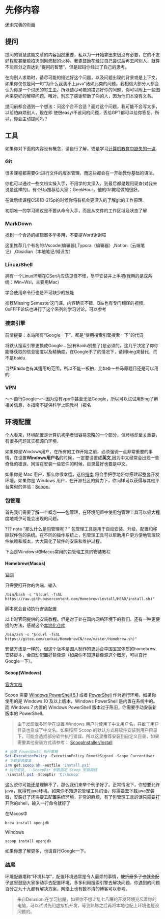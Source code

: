 # 先修内容

~~还未完善的页面~~

## 提问
提问的智慧这篇文章的内容固然重要，私以为一开始拿出来很没有必要，它的不友好程度甚至能掐灭刚刚燃起的火种。我更鼓励在经过自己尝试后再去问别人，就算不能百分之百达到“提问的智慧”，但是起码你经过了自己的思考。

在向别人求助时，请尽可能的描述好这个问题，以及问题出现的背景或是上下文，如果你仅仅是问一句“为什么我装不上java”诸如此类的问题，我相信大部分人都会认为你是一个讨厌的寄生虫。所以请尽可能的描述好你的问题，你可以附上一些图片来更好的解释问题。哦对，别忘了感谢帮助了你的人，因为他们本没有义务。

提问前都会遇到一个想法：问这个合不合适？面对这个问题，我可能不会写太多，以前怕麻烦别人，现在即  使很easy/不该问的问题，丢给GPT都可以给你答复。所以，你会主动提问吗？

## 工具

如果你对下面的内容没有概念，请自行了解，或是学习[计算机教育中缺失的一课](https://missing-semester-cn.github.io).

### Git
很多课程都需要Git进行文件的版本管理，而这些都会在一开始教你基础的语法。

你也可以通过一些文档实操入手，不用学的太深入，到最后都是现用现查(对我来说是这样的)。有个Up推荐给大家：GeekHour，他的Git教程做的很好。

在做后续课程CS61B-21Sp的时候你将有机会更深入的了解git的工作原理.

初期唯一的学习建议是不要从命令入手，而是从文件的工作区域及状态了解

### MarkDown
找到一个合适的编辑器多学多用，不要提Word谢谢喵

这里推荐几个有名的:Vscode(编辑器),Typora（编辑器）,Notion（云端笔记）,Obsidian（本地笔记/知识库）

### Linux/Shell
拥有一个Linux环境在CSer内应该见怪不怪，尽早安装并上手吧(我用的是双系统：Win+Wsl，主要用Mac)

学会使用命令行也是不可缺少的技能

推荐Missing Semester这门课，内容确实不错，B站也有专门翻译的视频，0xFFFF论坛也进行了这个系列的学习讨论，可以参考

### 搜索引擎
前情提要：本站所有“Google一下”，都是“使用搜索引擎搜索一下”的代词

将默认搜索引擎更换成Google...(没有Baidu别想了)是必须的，这几乎决定了你你能够获取的信息密度以及精确度，在Google不了的情况下，请用bing来替代，而不是baidu.

当然Baidu也有其适用的范围，所以不能一板拍，比如查一些马原题目还是可以用的

### VPN

～～自行Google～～因为没有vpn你甚至无法Google，所以可以试试用Bing了解相关信息，本指南不提供科学上网教材（报名

## 环境配置

个人看来，环境配置是计算机初学者很容易忽略的一个部分，但环境却至关重要，有很多问题其实都源自环境。

如果你是Windows用户，在所有的工作开始之前，必须强调一点非常重要的事情，在设置**Windows用户名**的时候，一定要设置成**英文**,因为中文经常会出现一些奇怪的错误，同理在安装一些软件的时候，目录最好也要是中文。

如果你是 Mac 用户，那么你很幸运，这份[指南](https://sourabhbajaj.com/mac-setup/) 将会手把手地带你搭建起整套开发环境。如果你是 Windows 用户，在开源社区的努力下，你同样可以获得与其他平台类似的体验：[Scoop](https://github.com/ScoopInstaller/Scoop)。

### 包管理

首先我们需要了解一个概念——包管理，在环境配置中使用包管理工具可以极大程度地减少可能会出现的问题，

??? note "那么什么是包管理呢？"
    包管理工具是用于自动安装、升级、配置和移除软件包的系统。在不同的操作系统上，包管理工具可以帮助用户更方便地管理软件依赖和版本，大大简化了软件的安装和维护过程。

下面是Windows和Macos常用的包管理工具的安装教程
#### Homebrew(Macos)

[官网](https://brew.sh)

只需要打开你的终端，输入

```shell
/bin/bash -c "$(curl -fsSL https://raw.githubusercontent.com/Homebrew/install/HEAD/install.sh)"
```

脚本就会自动执行安装配置

以上时官网提供的安装教程，但是对于处在国内网络环境下的我们，还有一种更便捷的方法，感谢这个[本地化仓库](https://github.com/cunkai/HomebrewCN)

```shell
/bin/zsh -c "$(curl -fsSL https://gitee.com/cunkai/HomebrewCN/raw/master/Homebrew.sh)"
```

安装方法是一样的，但这个版本是国人制作的更适合中国宝宝体质的homebrew安装脚本，会自动配置好镜像源（如果你不知道镜像源这个概念，可以自行Google一下）。

#### Scoop(Windows)

[官方文档](https://github.com/ScoopInstaller/Scoop)

Scoop 需要 [Windows PowerShell 5.1](https://aka.ms/wmf5download) 或者 [PowerShell](https://aka.ms/powershell) 作为运行环境，如果你使用的是 Windows 10 及以上版本，Windows PowerShell 是内置在系统中的。而 Windows 7 内置的 Windows PowerShell 版本过于陈旧，你需要手动安装新版本的 PowerShell。

> 由于发现很多同学在设置 Windows 用户时使用了中文用户名，导致了用户目录也变成了中文名。如果按照 Scoop 的默认方式将软件安装到用户目录下，可能会造成部分软件执行错误。所以这里推荐安装到自定义目录，如果需要其他安装方式请参考： [ScoopInstaller/Install](https://github.com/ScoopInstaller/Install)

```powershell
# 设置 PowerShell 执行策略
Set-ExecutionPolicy -ExecutionPolicy RemoteSigned -Scope CurrentUser
# 下载安装脚本
irm get.scoop.sh -outfile 'install.ps1'
# 执行安装, --ScoopDir 参数指定 Scoop 安装路径
.\install.ps1 -ScoopDir 'C:\Scoop'
```

这么说你可能还是理解不了，那么我们来举个例子好了。正常情况下，你想要允许java，就得有java环境。如果你不知道包管理工具的话，你需要去下载java安装器，安装好了还需要去配置系统环境，非常的麻烦，有了包管理工具的话只需要打开你的shell，输入一行命令就好了

在Macos中
```shell
brew install openjdk
```

Windows
```shell
scoop install openjdk
```

如果你想了解更多，也请自行Google一下。

### 结尾

环境配置堪称“环境科学”，配置环境通常是令人最烦的事情，~~被折磨多了也就会配了~~这里鼓励大家多动手去配置环境，多多利用搜索引擎去解决问题，你遇到的问题百分之九十九都有解决方案，网络上也有数不清的博客可以参考。

>来自Delusion:在学习初期，如果你不想让乱七八糟的开发环境充斥着你的电脑，可以试试先用虚拟机开发，等到熟练之后再将本地也配上环境也是没问题的。